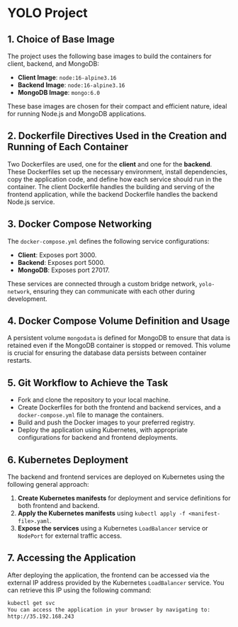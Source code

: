 # YOLO Project

## 1. Choice of Base Image
The project uses the following base images to build the containers for client, backend, and MongoDB:

- **Client Image**: `node:16-alpine3.16`
- **Backend Image**: `node:16-alpine3.16`
- **MongoDB Image**: `mongo:6.0`

These base images are chosen for their compact and efficient nature, ideal for running Node.js and MongoDB applications.

## 2. Dockerfile Directives Used in the Creation and Running of Each Container

Two Dockerfiles are used, one for the **client** and one for the **backend**. These Dockerfiles set up the necessary environment, install dependencies, copy the application code, and define how each service should run in the container. The client Dockerfile handles the building and serving of the frontend application, while the backend Dockerfile handles the backend Node.js service.

## 3. Docker Compose Networking

The `docker-compose.yml` defines the following service configurations:

- **Client**: Exposes port 3000.
- **Backend**: Exposes port 5000.
- **MongoDB**: Exposes port 27017.

These services are connected through a custom bridge network, `yolo-network`, ensuring they can communicate with each other during development.

## 4. Docker Compose Volume Definition and Usage

A persistent volume `mongodata` is defined for MongoDB to ensure that data is retained even if the MongoDB container is stopped or removed. This volume is crucial for ensuring the database data persists between container restarts.

## 5. Git Workflow to Achieve the Task

- Fork and clone the repository to your local machine.
- Create Dockerfiles for both the frontend and backend services, and a `docker-compose.yml` file to manage the containers.
- Build and push the Docker images to your preferred registry.
- Deploy the application using Kubernetes, with appropriate configurations for backend and frontend deployments.

## 6. Kubernetes Deployment

The backend and frontend services are deployed on Kubernetes using the following general approach:

1. **Create Kubernetes manifests** for deployment and service definitions for both frontend and backend.
2. **Apply the Kubernetes manifests** using `kubectl apply -f <manifest-file>.yaml`.
3. **Expose the services** using a Kubernetes `LoadBalancer` service or `NodePort` for external traffic access.

## 7. Accessing the Application

After deploying the application, the frontend can be accessed via the external IP address provided by the Kubernetes `LoadBalancer` service. You can retrieve this IP using the following command:

```bash
kubectl get svc
You can access the application in your browser by navigating to:
http://35.192.168.243

